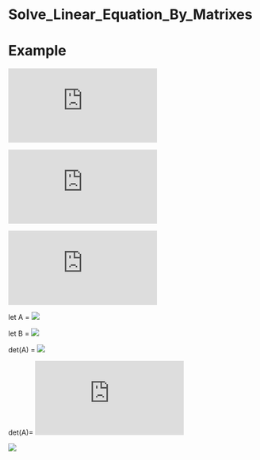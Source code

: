 # Solve_Linear_Equation_By_Matrixes

# Example

![](https://latex.codecogs.com/gif.latex?3x+2y-5z=12)

![](https://latex.codecogs.com/gif.latex?x-3y+2z=-13)

![](https://latex.codecogs.com/gif.latex?5x-y+4z=10)

let A = 
![](https://latex.codecogs.com/gif.latex?\begin{bmatrix}3&2&-5\\\\1&-3&2\\\\5&-1&4\end{bmatrix})

let B = 
![](https://latex.codecogs.com/gif.latex?\begin{bmatrix}12\\\\-13\\\\10\end{bmatrix})

det(A) = 
![](https://latex.codecogs.com/gif.latex?3\times\begin{bmatrix}-3&2\\\\-1&4\end{bmatrix}-2\times\begin{bmatrix}1&2\\\\5&4\end{bmatrix}+5\times\begin{bmatrix}1&-3\\\\5&-1\end{bmatrix})

det(A)=
![](https://latex.codecogs.com/gif.latex?-3((-3)(4)-(2)(-1))-(2)((1)(4)-(2)(5))+(-5)((1)(-1)-(-3)(5))=-88)

![](https://latex.codecogs.com/gif.latex?A^-1=\frac{1}{\bar{A}\bar}\times\begin{bmatrix}\end{bmatrix})
